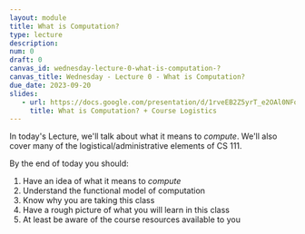 ```yaml
---
layout: module
title: What is Computation?
type: lecture
description:
num: 0
draft: 0
canvas_id: wednesday-lecture-0-what-is-computation-?
canvas_title: Wednesday - Lecture 0 - What is Computation?
due_date: 2023-09-20
slides:
   - url: https://docs.google.com/presentation/d/1rveEB2Z5yrT_e2OAl0NFo1nORsq0gWfGlfwuWZOQTh0/edit?usp=sharing
     title: What is Computation? + Course Logistics
---
```


In today's Lecture, we'll talk about what it means to _compute_. We'll also cover many of the logistical/administrative elements of CS 111.

By the end of today you should:

1. Have an idea of what it means to _compute_
2. Understand the functional model of computation
3. Know why you are taking this class
4. Have a rough picture of what you will learn in this class
5. At least be aware of the course resources available to you